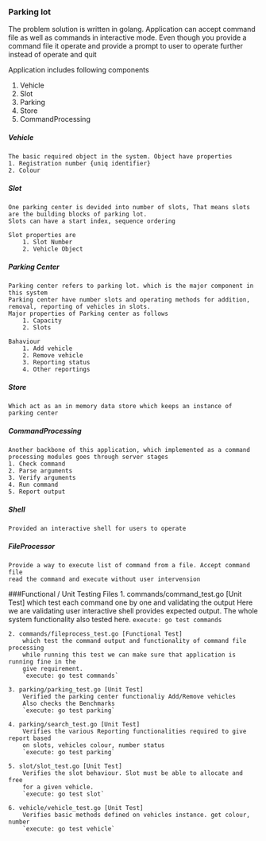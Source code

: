 ### Parking lot
The problem solution is written in golang. Application can accept command file 
as well as commands in interactive mode.
Even though you provide a command file it operate and provide a prompt to user to 
operate further instead of operate and quit

Application includes following components

1. Vehicle
2. Slot
3. Parking
4. Store
5. CommandProcessing

##### Vehicle
    The basic required object in the system. Object have properties
    1. Registration number {uniq identifier}
    2. Colour

##### Slot
    One parking center is devided into number of slots, That means slots
    are the building blocks of parking lot.
    Slots can have a start index, sequence ordering
    
    Slot properties are
        1. Slot Number
        2. Vehicle Object
 
##### Parking Center
    Parking center refers to parking lot. which is the major component in this system
    Parking center have number slots and operating methods for addition,
    removal, reporting of vehicles in slots.
    Major properties of Parking center as follows
        1. Capacity
        2. Slots
    
    Bahaviour 
        1. Add vehicle
        2. Remove vehicle
        3. Reporting status
        4. Other reportings
  
##### Store
    Which act as an in memory data store which keeps an instance of parking center

##### CommandProcessing
    Another backbone of this application, which implemented as a command
    processing modules goes through server stages
    1. Check command
    2. Parse arguments
    3. Verify arguments
    4. Run command
    5. Report output

##### Shell
    Provided an interactive shell for users to operate

##### FileProcessor
    Provide a way to execute list of command from a file. Accept command file
    read the command and execute without user intervension
    
###Functional / Unit Testing Files
    1. commands/command_test.go [Unit Test]
        which test each command one by one and validating the output
        Here we are validating user interactive shell provides expected output.
        The whole system functionality also tested here.
        `execute: go test commands`
        
    2. commands/fileprocess_test.go [Functional Test]
        which test the command output and functionality of command file processing
        while running this test we can make sure that application is running fine in the 
        give requirement.
        `execute: go test commands`
        
    3. parking/parking_test.go [Unit Test]
        Verified the parking center functionaliy Add/Remove vehicles
        Also checks the Benchmarks
        `execute: go test parking`
        
    4. parking/search_test.go [Unit Test]
        Verifies the various Reporting functionalities required to give report based
        on slots, vehicles colour, number status
        `execute: go test parking`
        
    5. slot/slot_test.go [Unit Test]
        Verifies the slot behaviour. Slot must be able to allocate and free
        for a given vehicle.
        `execute: go test slot`
        
    6. vehicle/vehicle_test.go [Unit Test]
        Verifies basic methods defined on vehicles instance. get colour, number
        `execute: go test vehicle`
   